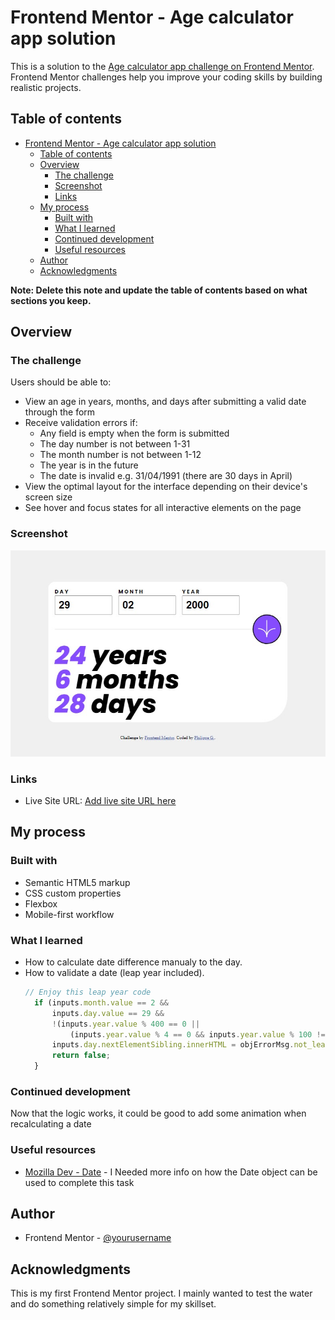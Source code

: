 # Frontend Mentor - Age calculator app solution

This is a solution to the [Age calculator app challenge on Frontend Mentor](https://www.frontendmentor.io/challenges/age-calculator-app-dF9DFFpj-Q). Frontend Mentor challenges help you improve your coding skills by building realistic projects.

## Table of contents

- [Frontend Mentor - Age calculator app solution](#frontend-mentor---age-calculator-app-solution)
  - [Table of contents](#table-of-contents)
  - [Overview](#overview)
    - [The challenge](#the-challenge)
    - [Screenshot](#screenshot)
    - [Links](#links)
  - [My process](#my-process)
    - [Built with](#built-with)
    - [What I learned](#what-i-learned)
    - [Continued development](#continued-development)
    - [Useful resources](#useful-resources)
  - [Author](#author)
  - [Acknowledgments](#acknowledgments)

**Note: Delete this note and update the table of contents based on what sections you keep.**

## Overview

### The challenge

Users should be able to:

- View an age in years, months, and days after submitting a valid date through the form
- Receive validation errors if:
  - Any field is empty when the form is submitted
  - The day number is not between 1-31
  - The month number is not between 1-12
  - The year is in the future
  - The date is invalid e.g. 31/04/1991 (there are 30 days in April)
- View the optimal layout for the interface depending on their device's screen size
- See hover and focus states for all interactive elements on the page


### Screenshot

![](./screenshot.jpg)

### Links

- Live Site URL: [Add live site URL here](https://your-live-site-url.com)

## My process

### Built with

- Semantic HTML5 markup
- CSS custom properties
- Flexbox
- Mobile-first workflow

### What I learned

- How to calculate date difference manualy to the day.
- How to validate a date (leap year included).
  ```js
  // Enjoy this leap year code
	if (inputs.month.value == 2 &&
		inputs.day.value == 29 &&
		!(inputs.year.value % 400 == 0 ||
			(inputs.year.value % 4 == 0 && inputs.year.value % 100 != 0))) {
		inputs.day.nextElementSibling.innerHTML = objErrorMsg.not_leap;
		return false;
	}
  ```

### Continued development

Now that the logic works, it could be good to add some animation when recalculating a date

### Useful resources

- [Mozilla Dev - Date](https://developer.mozilla.org/en-US/docs/Web/JavaScript/Reference/Global_Objects/Date) - I Needed more info on how the Date object can be used to complete this task

## Author

- Frontend Mentor - [@yourusername](https://www.frontendmentor.io/profile/Z0ul0u25)

## Acknowledgments

This is my first Frontend Mentor project. I mainly wanted to test the water and do something relatively simple for my skillset.
